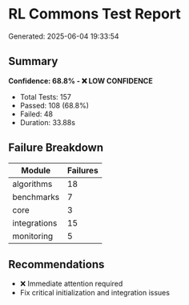 # RL Commons Test Report
Generated: 2025-06-04 19:33:54

## Summary
**Confidence: 68.8% - ❌ LOW CONFIDENCE**

- Total Tests: 157
- Passed: 108 (68.8%)
- Failed: 48
- Duration: 33.88s

## Failure Breakdown

| Module | Failures |
|--------|----------|
| algorithms | 18 |
| benchmarks | 7 |
| core | 3 |
| integrations | 15 |
| monitoring | 5 |

## Recommendations
- ❌ Immediate attention required
- Fix critical initialization and integration issues
